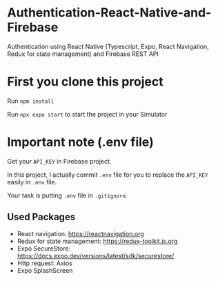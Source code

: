 # Authentication-React-Native-and-Firebase
Authentication using React Native (Typescript, Expo, React Navigation, Redux for state management) and Firebase REST API

# First you clone this project
Run `npm install`

Run `npx expo start` to start the project in your Simulator

# Important note (.env file)
Get your `API_KEY` in Firebase project.

In this project, I actually commit `.env` file for you to replace the `API_KEY` easily in `.env` file. 

Your task is putting `.env` file in `.gitignore`.

## Used Packages 
- React navigation: https://reactnavigation.org
- Redux for state management: https://redux-toolkit.js.org
- Expo SecureStore: https://docs.expo.dev/versions/latest/sdk/securestore/
- Http request: Axios
- Expo SplashScreen
